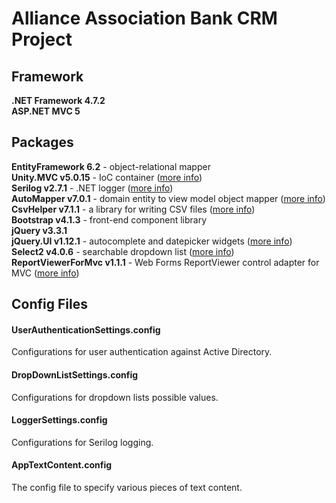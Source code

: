 # Alliance Association Bank CRM Project

## Framework
**.NET Framework 4.7.2**  
**ASP.NET MVC 5**  

## Packages
**EntityFramework 6.2** - object-relational mapper  
**Unity.MVC v5.0.15** - IoC container ([more info](https://github.com/unitycontainer))  
**Serilog v2.7.1** - .NET logger ([more info](https://serilog.net/))  
**AutoMapper v7.0.1** - domain entity to view model object mapper ([more info](https://automapper.org/))  
**CsvHelper v7.1.1** - a library for writing CSV files ([more info](https://joshclose.github.io/CsvHelper/))       
**Bootstrap v4.1.3** - front-end component library  
**jQuery v3.3.1**  
**jQuery.UI v1.12.1** - autocomplete and datepicker widgets ([more info](https://jqueryui.com/))    
**Select2 v4.0.6** - searchable dropdown list ([more info](https://select2.org/))  
**ReportViewerForMvc v1.1.1** - Web Forms ReportViewer control adapter for MVC ([more info](https://github.com/chasoliveira/ReportViewerForMvc))  

## Config Files

#### UserAuthenticationSettings.config
Configurations for user authentication against Active Directory.
#### DropDownListSettings.config
Configurations for dropdown lists possible values.
#### LoggerSettings.config
Configurations for Serilog logging.
#### AppTextContent.config
The config file to specify various pieces of text content. 

